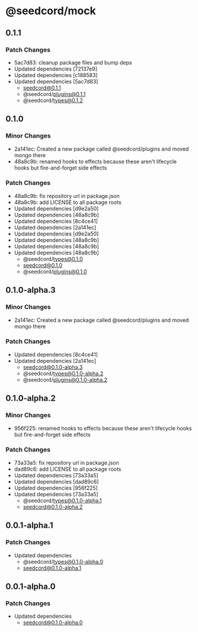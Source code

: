 # @seedcord/mock

## 0.1.1

### Patch Changes

- 5ac7d83: cleanup package files and bump deps
- Updated dependencies [72137e9]
- Updated dependencies [c188583]
- Updated dependencies [5ac7d83]
  - seedcord@0.1.1
  - @seedcord/plugins@0.1.1
  - @seedcord/types@0.1.2

## 0.1.0

### Minor Changes

- 2a141ec: Created a new package called @seedcord/plugins and moved mongo there
- 48a8c9b: renamed hooks to effects because these aren't lifecycle hooks but fire-and-forget side effects

### Patch Changes

- 48a8c9b: fix repository url in package.json
- 48a8c9b: add LICENSE to all package roots
- Updated dependencies [d9e2a50]
- Updated dependencies [48a8c9b]
- Updated dependencies [8c4ce41]
- Updated dependencies [2a141ec]
- Updated dependencies [d9e2a50]
- Updated dependencies [48a8c9b]
- Updated dependencies [48a8c9b]
- Updated dependencies [48a8c9b]
  - @seedcord/types@0.1.0
  - seedcord@0.1.0
  - @seedcord/plugins@0.1.0

## 0.1.0-alpha.3

### Minor Changes

- 2a141ec: Created a new package called @seedcord/plugins and moved mongo there

### Patch Changes

- Updated dependencies [8c4ce41]
- Updated dependencies [2a141ec]
  - seedcord@0.1.0-alpha.3
  - @seedcord/types@0.1.0-alpha.2
  - @seedcord/plugins@0.1.0-alpha.2

## 0.1.0-alpha.2

### Minor Changes

- 956f225: renamed hooks to effects because these aren't lifecycle hooks but fire-and-forget side effects

### Patch Changes

- 73a33a5: fix repository url in package.json
- dad89c6: add LICENSE to all package roots
- Updated dependencies [73a33a5]
- Updated dependencies [dad89c6]
- Updated dependencies [956f225]
- Updated dependencies [73a33a5]
  - @seedcord/types@0.1.0-alpha.1
  - seedcord@0.1.0-alpha.2

## 0.0.1-alpha.1

### Patch Changes

- Updated dependencies
  - @seedcord/types@0.1.0-alpha.0
  - seedcord@0.1.0-alpha.1

## 0.0.1-alpha.0

### Patch Changes

- Updated dependencies
  - seedcord@0.1.0-alpha.0
